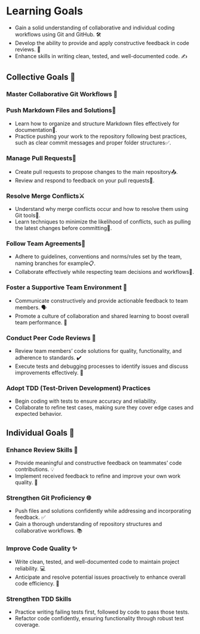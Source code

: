 # Learning Goals

- Gain a solid understanding of collaborative and individual coding workflows using Git and GitHub. 🛠️  
- Develop the ability to provide and apply constructive feedback in code reviews. 💬  
- Enhance skills in writing clean, tested, and well-documented code. ✍️  

## Collective Goals 🌟

### Master Collaborative Git Workflows 🚀  

### Push Markdown Files and Solutions📂

- Learn how to organize and structure Markdown files effectively for documentation📝.
- Practice pushing your work to the repository following best practices, such as clear commit messages and proper folder structures✅.

### Manage Pull Requests🔀

- Create pull requests to propose changes to the main repository📤.
- Review and respond to feedback on your pull requests💬.

### Resolve Merge Conflicts⚔️

- Understand why merge conflicts occur and how to resolve them using Git tools🤔.
- Learn techniques to minimize the likelihood of conflicts, such as pulling the latest changes before committing🔄.

### Follow Team Agreements🤝

- Adhere to guidelines, conventions and norms/rules set by the team, naming branches for example📋.
- Collaborate effectively while respecting team decisions and workflows🌟.

### Foster a Supportive Team Environment 🤝  

- Communicate constructively and provide actionable feedback to team members. 🗣️  
- Promote a culture of collaboration and shared learning to boost overall team performance. 🌱  

### Conduct Peer Code Reviews 👀  

- Review team members’ code solutions for quality, functionality, and adherence to standards. ✔️  
- Execute tests and debugging processes to identify issues and discuss improvements effectively. 🐞

### Adopt TDD (Test-Driven Development) Practices

- Begin coding with tests to ensure accuracy and reliability.  
- Collaborate to refine test cases, making sure they cover edge cases and expected behavior.

## Individual Goals 🎯

### Enhance Review Skills 📝  

- Provide meaningful and constructive feedback on teammates’ code contributions. 💡  
- Implement received feedback to refine and improve your own work quality. 🔧  

### Strengthen Git Proficiency 🌐  

- Push files and solutions confidently while addressing and incorporating feedback. ✅  
- Gain a thorough understanding of repository structures and collaborative workflows. 📚  

### Improve Code Quality ✨  

- Write clean, tested, and well-documented code to maintain project reliability. 💻  
- Anticipate and resolve potential issues proactively to enhance overall code efficiency. 🧠

### Strengthen TDD Skills

- Practice writing failing tests first, followed by code to pass those tests.  
- Refactor code confidently, ensuring functionality through robust test coverage.
